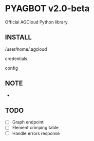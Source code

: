 PYAGBOT v2.0-beta
====================

Official AGCloud Python library

INSTALL
-----------

/user/home/.agcloud

credentials

config




NOTE
-----------

- 



TODO
-----------

- [ ] Graph endpoint
- [ ] Element crimping table
- [ ] Handle errors response
